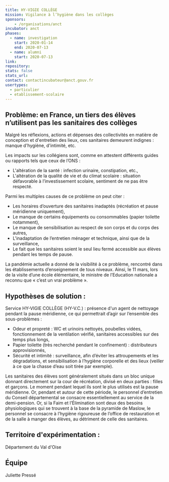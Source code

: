 ```yaml
---
title: HY-VIGIE COLLÈGE 
mission: Vigilance à l’hygiène dans les collèges
sponsors:
    - /organisations/anct
incubator: anct
phases:
  - name: investigation
    start: 2020-01-14
    end: 2020-07-13
  - name: alumni
    start: 2020-07-13
link:
repository: 
stats: false 
stats_url: 
contact: contactincubateur@anct.gouv.fr
usertypes:
  - particulier
  - etablissement-scolaire
---
```


## Problème: en France, un tiers des élèves n’utilisent pas les sanitaires des collèges
Malgré les réflexions, actions et dépenses des collectivités en matière de conception et d'entretien des lieux, ces sanitaires demeurent indignes : manque d'hygiène, d'intimité, etc.


Les impacts sur les collégiens sont, comme en attestent différents guides ou rapports tels que ceux de l’ONS :
- L'altération de la santé : infection urinaire, constipation, etc.,
- L'altération de la qualité de vie et du climat scolaire : situation défavorable à l’investissement scolaire, sentiment de ne pas être respecté.


Parmi les multiples causes de ce problème on peut citer :
- Les horaires d’ouverture des sanitaires inadaptés (récréation et pause méridienne uniquement),
- Le manque de certains équipements ou consommables (papier toilette notamment),
- Le manque de sensibilisation au respect de son corps et du corps des autres,
- L'inadaptation de l’entretien ménager et technique, ainsi que de la surveillance,
- Le fait que les sanitaires soient le seul lieu fermé accessible aux élèves pendant les temps de pause.

La pandémie actuelle a donné de la visibilité à ce problème, rencontré dans les établissements d’enseignement de tous niveaux. Ainsi, le 11 mars, lors de la visite d’une école élémentaire, le ministre de l’Education nationale a reconnu que « c’est un vrai problème ».

## Hypothèses de solution : 
Service HY-VIGIE COLLÈGE (HY-V.C.) : présence d'un agent de nettoyage pendant la pause méridienne, ce qui permettrait d’agir sur l’ensemble des sous-problèmes :

- Odeur et propreté : WC et urinoirs nettoyés, poubelles vidées, fonctionnement de la ventilation vérifié, sanitaires accessibles sur des temps plus longs,
- Papier toilette (très recherché pendant le confinement) : distributeurs approvisionnés,
- Sécurité et intimité : surveillance, afin d’éviter les attroupements et les dégradations, et sensibilisation à l’hygiène corporelle et des lieux (veiller à ce que la chasse d’eau soit tirée par exemple).

Les sanitaires des élèves sont généralement situés dans un bloc unique donnant directement sur la cour de récréation, divisé en deux parties : filles et garçons.
Le moment pendant lequel ils sont le plus utilisés est la pause méridienne. Or, pendant et autour de cette période, le personnel d’entretien du Conseil départemental se consacre essentiellement au service de la demi-pension. Or, si la Faim et l’Élimination sont deux des besoins physiologiques qui se trouvent à la base de la pyramide de Maslow, le personnel se consacre à l’hygiène rigoureuse de l’office de restauration et de la salle à manger des élèves, au détriment de celle des sanitaires.

## Territoire d'expérimentation : 
Département du Val d'Oise

## Équipe
Juliette Pressé
